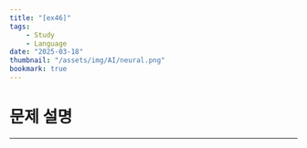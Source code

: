 ```yaml
---
title: "[ex46]"
tags:
    - Study
    - Language
date: "2025-03-18"
thumbnail: "/assets/img/AI/neural.png"
bookmark: true
---
```

# 문제 설명
---

